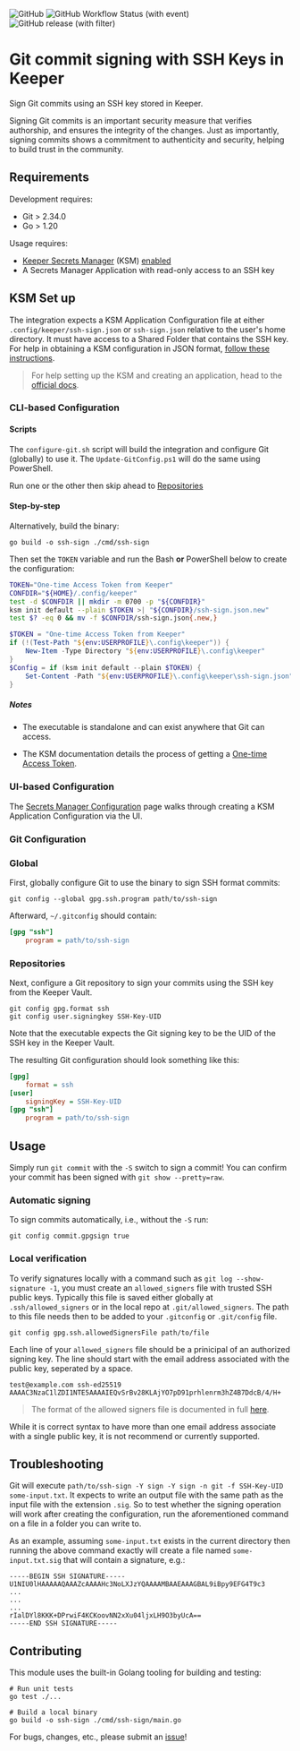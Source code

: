 ![GitHub](https://img.shields.io/github/license/Keeper-Security/git-ssh-sign)
![GitHub Workflow Status (with event)](https://img.shields.io/github/actions/workflow/status/Keeper-Security/git-ssh-sign/test.yml)
![GitHub release (with filter)](https://img.shields.io/github/v/release/Keeper-Security/git-ssh-sign)


# Git commit signing with SSH Keys in Keeper

Sign Git commits using an SSH key stored in Keeper.

Signing Git commits is an important security measure that verifies authorship,
and ensures the integrity of the changes.
Just as importantly,
signing commits shows a commitment to authenticity and security,
helping to build trust in the community.

## Requirements

Development requires:

- Git > 2.34.0
- Go > 1.20

Usage requires:

- [Keeper Secrets Manager](https://docs.keeper.io/secrets-manager/secrets-manager/overview)
  (KSM) [enabled](https://docs.keeper.io/secrets-manager/secrets-manager/quick-start-guide)
- A Secrets Manager Application with read-only access to an SSH key

## KSM Set up

The integration expects a KSM Application Configuration file at either
`.config/keeper/ssh-sign.json` or
`ssh-sign.json`
relative to the user's home directory.
It must have access to a Shared Folder that contains the SSH key.
For help in obtaining a KSM configuration in JSON format, 
[follow these instructions](https://docs.keeper.io/secrets-manager/secrets-manager/about/secrets-manager-configuration#creating-a-secrets-manager-configuration).

> For help setting up the KSM and creating an application, head to the 
> [official docs](https://docs.keeper.io/secrets-manager/secrets-manager/quick-start-guide).

### CLI-based Configuration

#### Scripts

The `configure-git.sh` script will build the integration and configure Git (globally) to use it.
The `Update-GitConfig.ps1` will do the same using PowerShell.

Run one or the other then skip ahead to [Repositories](#repositories)

#### Step-by-step

Alternatively, build the binary:

```shell
go build -o ssh-sign ./cmd/ssh-sign
```

Then set the `TOKEN` variable and run the Bash **or** PowerShell below to create the configuration:

```bash
TOKEN="One-time Access Token from Keeper"
CONFDIR="${HOME}/.config/keeper"
test -d $CONFDIR || mkdir -m 0700 -p "${CONFDIR}"
ksm init default --plain $TOKEN >| "${CONFDIR}/ssh-sign.json.new"
test $? -eq 0 && mv -f $CONFDIR/ssh-sign.json{.new,}
```

```PowerShell
$TOKEN = "One-time Access Token from Keeper"
if (!(Test-Path "${env:USERPROFILE}\.config\keeper")) {
    New-Item -Type Directory "${env:USERPROFILE}\.config\keeper"
}
$Config = if (ksm init default --plain $TOKEN) {
    Set-Content -Path "${env:USERPROFILE}\.config\keeper\ssh-sign.json" -Value $Config
}
```

##### Notes

- The executable is standalone and can exist anywhere that Git can access.

- The KSM documentation details the process of getting a
  [One-time Access Token](https://docs.keeper.io/secrets-manager/secrets-manager/about/one-time-token).

### UI-based Configuration

The [Secrets Manager Configuration](https://docs.keeper.io/secrets-manager/secrets-manager/about/secrets-manager-configuration)
page walks through creating a KSM Application Configuration via the UI.

### Git Configuration

### Global

First, globally configure Git to use the binary to sign SSH format commits:

```shell
git config --global gpg.ssh.program path/to/ssh-sign
```

Afterward, `~/.gitconfig` should contain:

```ini
[gpg "ssh"]
    program = path/to/ssh-sign
```

### Repositories

Next, configure a Git repository to sign your commits using the SSH key from the Keeper Vault.

```shell
git config gpg.format ssh
git config user.signingkey SSH-Key-UID
```

Note that the executable expects the Git signing key to be the UID of the SSH key in the Keeper Vault.

The resulting Git configuration should look something like this:

```ini
[gpg]
    format = ssh
[user]
    signingKey = SSH-Key-UID
[gpg "ssh"]
    program = path/to/ssh-sign
```

## Usage

Simply run `git commit` with the `-S` switch to sign a commit!
You can confirm your commit has been signed with `git show --pretty=raw`.

### Automatic signing

To sign commits automatically, i.e., without the `-S` run:

```shell
git config commit.gpgsign true
```

### Local verification

To verify signatures locally with a command such as `git log --show-signature -1`, you must create an `allowed_signers` file with trusted SSH public keys. Typically this file is saved either globally at `.ssh/allowed_signers` or in the local repo at `.git/allowed_signers`. The path to this file needs then to be added to your `.gitconfig` or `.git/config` file. 

```shell
git config gpg.ssh.allowedSignersFile path/to/file
```

Each line of your `allowed_signers` file should be a prinicipal of an authorized signing key. The line should start with the email address associated with the public key, seperated by a space.

```text
test@example.com ssh-ed25519 AAAAC3NzaC1lZDI1NTE5AAAAIEQvSrBv28KLAjYO7pD91prhlenrm3hZ4B7DdcB/4/H+
```

> The format of the allowed signers file is documented in full [here](https://www.man7.org/linux/man-pages/man1/ssh-keygen.1.html#:~:text=key%20was%20revoked.-,ALLOWED%20SIGNERS,-top). 

While it is correct syntax to have more than one email address associate with a single public key, it is not recommend or currently supported.

## Troubleshooting

Git will execute `path/to/ssh-sign -Y sign -Y sign -n git -f SSH-Key-UID some-input.txt`.
It expects to write an output file with the same path as the input file with the extension `.sig`.
So to test whether the signing operation will work after creating the configuration,
run the aforementioned command on a file in a folder you can write to.

As an example, assuming `some-input.txt` exists in the current directory
then running the above command exactly will create a file named `some-input.txt.sig`
that will contain a signature, e.g.:

```PEM
-----BEGIN SSH SIGNATURE-----
U1NIU0lHAAAAAQAAAZcAAAAHc3NoLXJzYQAAAAMBAAEAAAGBAL9iBpy9EFG4T9c3
...
...
...
rIalDYl8KKK+DPrwiF4KCKoovNN2xXu04ljxLH9O3byUcA==
-----END SSH SIGNATURE-----
```

## Contributing

This module uses the built-in Golang tooling for building and testing:

```shell
# Run unit tests
go test ./...

# Build a local binary
go build -o ssh-sign ./cmd/ssh-sign/main.go
```

For bugs, changes, etc., please submit an [issue](https://github.com/Keeper-Security/git-ssh-sign/issues/new)!
